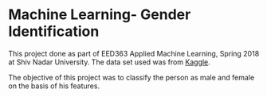# Machine Learning- Gender Identification

This project done as part of EED363 Applied Machine Learning, Spring 2018 at Shiv Nadar University. The data set used was from [Kaggle](https://www.kaggle.com/primaryobjects/voicegender). 

The objective of this project was to classify the person as male and female on the basis of his features.
